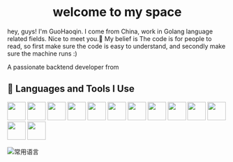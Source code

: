 <h1 align="center">welcome to my space</h1>
hey, guys! I'm GuoHaoqin. I come from China, work in Golang language related fields. Nice to meet you.👋  
My belief is The code is for people to read, so first make sure the code is easy to understand, and secondly make sure the machine runs :)

<p>A passionate backtend developer from </p>
<h2>🚀 Languages and Tools I Use</h2>

<span><img src="https://cdn.jsdelivr.net/gh/devicons/devicon@latest/icons/go/go-original.svg" alt="" width="42" height="42" /></span>
<span><img src="https://cdn.jsdelivr.net/gh/devicons/devicon@latest/icons/javascript/javascript-original.svg" alt="" width="42" height="42" /></span>
<span><img src="https://cdn.jsdelivr.net/gh/devicons/devicon@latest/icons/typescript/typescript-original.svg" alt="" width="42" height="42" /></span>
<span><img src="https://cdn.jsdelivr.net/gh/devicons/devicon@latest/icons/vuejs/vuejs-original.svg" alt="" width="42" height="42" /></span>
<span><img src="https://cdn.jsdelivr.net/gh/devicons/devicon@latest/icons/bootstrap/bootstrap-original.svg" alt="" width="42" height="42" /></span>
<span><img src="https://cdn.jsdelivr.net/gh/devicons/devicon@latest/icons/html5/html5-original.svg" alt="" width="42" height="42" /></span>
<span><img src="https://cdn.jsdelivr.net/gh/devicons/devicon@latest/icons/css3/css3-original.svg" alt="" width="42" height="42" /></span>
<span><img src="https://cdn.jsdelivr.net/gh/devicons/devicon@latest/icons/nodejs/nodejs-original.svg" alt="" width="42" height="42" /></span>
<span><img src="https://cdn.jsdelivr.net/gh/devicons/devicon@latest/icons/mysql/mysql-original.svg" alt="" width="42" height="42" /></span>
<span><img src="https://cdn.jsdelivr.net/gh/devicons/devicon@latest/icons/redis/redis-original.svg" alt="" width="42" height="42" /></span>
<span><img src="https://cdn.jsdelivr.net/gh/devicons/devicon@latest/icons/docker/docker-original.svg" alt="" width="42" height="42" /></span>
<span><img src="https://cdn.jsdelivr.net/gh/devicons/devicon@latest/icons/linux/linux-original.svg" alt="" width="42" height="42" /></span>
<span><img src="https://cdn.jsdelivr.net/gh/devicons/devicon@latest/icons/git/git-original.svg" alt="" width="42" height="42" /></span>

<p></p>

<!-- <img alt="贡献统计" src="https://github-readme-stats.vercel.app/api?username=451008604&show_icons=true&count_private=true&locale=en&hide=prs&hide_title=true&include_all_commits=true&theme=ambient_gradient&card_width=500&hide_border=true"/> -->

<img alt="常用语言" src="https://github-readme-stats.vercel.app/api/top-langs/?username=451008604&layout=compact&hide_title=false&locale=en&card_width=500&theme=ambient_gradient&hide_border=true"/>


<!-- <a href="">
  <img align="center" src="https://github-readme-stats.vercel.app/api/pin/?username=451008604&repo=nets&theme=default&hide_border=true" />
</a>
<a href="">
  <img align="center" src="https://github-readme-stats.vercel.app/api/pin/?username=451008604&repo=netsFrame&theme=default&hide_border=true" />
</a>
<a href="">
  <img align="center" src="https://github-readme-stats.vercel.app/api/pin/?username=451008604&repo=configure&theme=default&hide_border=true" />
</a>
<a href="">
  <img align="center" src="https://github-readme-stats.vercel.app/api/pin/?username=panjf2000&repo=gnet&theme=default&hide_border=true" />
</a>
<a href="">
  <img align="center" src="https://github-readme-stats.vercel.app/api/pin/?username=451008604&repo=gin-vue-admin&theme=default&hide_border=true" />
</a> -->
